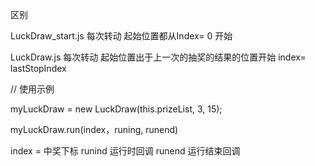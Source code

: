 区别

LuckDraw_start.js
每次转动 起始位置都从Index= 0 开始

LuckDraw.js
每次转动 起始位置出于上一次的抽奖的结果的位置开始 index= lastStopIndex


// 使用示例

myLuckDraw = new LuckDraw(this.prizeList, 3, 15); 

myLuckDraw.run(index，runing, runend) 

index = 中奖下标
runind 运行时回调
runend 运行结束回调
